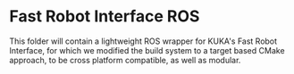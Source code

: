 ﻿# Fast Robot Interface ROS

This folder will contain a lightweight ROS wrapper for KUKA's Fast Robot Interface, for which we modified the build system to a target based CMake approach, to be cross platform compatible, as well as modular.
